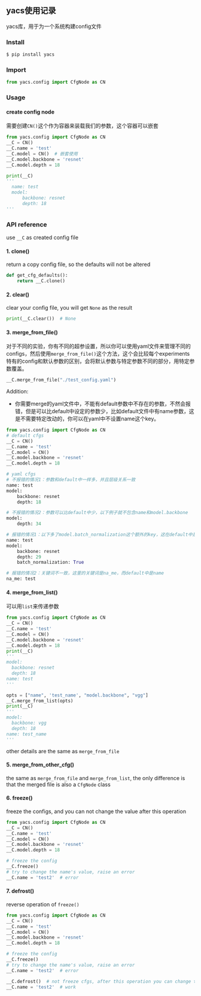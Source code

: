 ## yacs使用记录

yacs库，用于为一个系统构建config文件

### Install

```bash
$ pip install yacs
```

### Import

```python
from yacs.config import CfgNode as CN
```

### Usage

#### create config node

需要创建`CN()`这个作为容器来装载我们的参数，这个容器可以嵌套

```python
from yacs.config import CfgNode as CN
__C = CN()
__C.name = 'test'
__C.model = CN()  # 嵌套使用
__C.model.backbone = 'resnet'
__C.model.depth = 18

print(__C)  
'''
  name: test
  model:
      backbone: resnet
      depth: 18
'''
```

### API reference

use `__C` as created config file

#### 1. clone()

return a copy config file, so the defaults will not be altered

```python
def get_cfg_defaults():
	return __C.clone()
```

#### 2. clear()

clear your config file, you will get  `None` as the result

```python
print(__C.clear())  # None
```

#### 3. merge_from_file()

对于不同的实验，你有不同的超参设置，所以你可以使用yaml文件来管理不同的configs，然后使用`merge_from_file()`这个方法，这个会比较每个experiments特有的config和默认参数的区别，会将默认参数与特定参数不同的部分，用特定参数覆盖。

```python
__C.merge_from_file("./test_config.yaml")
```

Addition:

- 你需要merge的yaml文件中，不能有default参数中不存在的参数，不然会报错，但是可以比default中设定的参数少，比如default文件中有name参数，这是不需要特定改动的，你可以在yaml中不设置name这个key。

```python
from yacs.config import CfgNode as CN
# default cfgs
__C = CN()
__C.name = 'test'
__C.model = CN()
__C.model.backbone = 'resnet'
__C.model.depth = 18

# yaml cfgs
# 不报错的情况1：参数和default中一样多，并且层级关系一致
name: test
model:
    backbone: resnet
    depth: 18

# 不报错的情况2：参数可以比default中少，以下例子就不包含name和model.backbone
model: 
    depth: 34

# 报错的情况1：以下多了model.batch_normalization这个额外的key，这在default中是不存在的
name: test
model:
    backbone: resnet
    depth: 29
    batch_normalization: True

# 报错的情况2：关键词不一致，这里的关键词是na_me，而default中是name
na_me: test
```

#### 4. merge_from_list()

可以用`list`来传递参数

```python
from yacs.config import CfgNode as CN
__C = CN()
__C.name = 'test'
__C.model = CN()
__C.model.backbone = 'resnet'
__C.model.depth = 18
print(__C)
'''
model:
  backbone: resnet
  depth: 18
name: test
'''

opts = ["name", 'test_name', "model.backbone", "vgg"]
__C.merge_from_list(opts)
print(__C)
'''
model:
  backbone: vgg
  depth: 18
name: test_name
'''
```

other details are the same as `merge_from_file`

#### 5. merge_from_other_cfg()

the same as `merge_from_file` and `merge_from_list`, the only difference is that the merged file is also a `CfgNode` class

#### 6. freeze()

freeze the configs, and you can not change the value after this operation

```python
from yacs.config import CfgNode as CN
__C = CN()
__C.name = 'test'
__C.model = CN()
__C.model.backbone = 'resnet'
__C.model.depth = 18

# freeze the config
__C.freeze()
# try to change the name's value, raise an error
__C.name = 'test2'  # error
```

#### 7. defrost()

reverse operation of `freeze()`

```python
from yacs.config import CfgNode as CN
__C = CN()
__C.name = 'test'
__C.model = CN()
__C.model.backbone = 'resnet'
__C.model.depth = 18

# freeze the config
__C.freeze()
# try to change the name's value, raise an error
__C.name = 'test2'  # error

__C.defrost()  # not freeze cfgs, after this operation you can change the value
__C.name = 'test2'  # work
```



